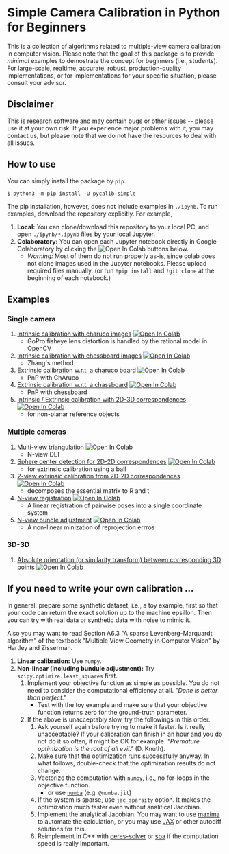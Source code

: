 # Simple Camera Calibration in Python for Beginners

This is a collection of algorithms related to multiple-view camera calibration in computer vision.  Please note that the goal of this package is to provide *minimal* examples to demostrate the concept for beginners (i.e., students).  For large-scale, realtime, accurate, robust, production-quality implementations, or for implementations for your specific situation, please consult your advisor.


## Disclaimer

This is research software and may contain bugs or other issues -- please use it at your own risk. If you experience major problems with it, you may contact us, but please note that we do not have the resources to deal with all issues.

## How to use

You can simply install the package by `pip`.
```
$ python3 -m pip install -U pycalib-simple
```

The pip installation, however, does not include examples in `./ipynb`.  To run examples, download the repository explicitly.  For example,
1. **Local:** You can clone/download this repository to your local PC, and open `./ipynb/*.ipynb` files by your local Jupyter.
2. **Colaboratory:** You can open each Jupyter notebook directly in Google Colaboratory by clicking the ![Open In Colab](https://colab.research.google.com/assets/colab-badge.svg) buttons below.
   * *Warning:* Most of them do not run properly as-is, since colab does not clone images used in the Jupyter notebooks. Please upload required files manually. (or run `!pip install` and `!git clone` at the beginning of each notebook.)

## Examples

### Single camera

1. [Intrinsic calibration with charuco images](./ipynb/incalib_charuco.ipynb) [![Open In Colab](https://colab.research.google.com/assets/colab-badge.svg)](https://colab.research.google.com/github/nbhr/pycalib/blob/master/ipynb/incalib_charuco.ipynb)
   * GoPro fisheye lens distortion is handled by the rational model in OpenCV
2. [Intrinsic calibration with chessboard images](./ipynb/incalib_chess.ipynb) [![Open In Colab](https://colab.research.google.com/assets/colab-badge.svg)](https://colab.research.google.com/github/nbhr/pycalib/blob/master/ipynb/incalib_chess.ipynb)
   * Zhang's method
3. [Extrinsic calibration w.r.t. a charuco board](./ipynb/excalib_charuco.ipynb) [![Open In Colab](https://colab.research.google.com/assets/colab-badge.svg)](https://colab.research.google.com/github/nbhr/pycalib/blob/master/ipynb/excalib_chess.ipynb)
   * PnP with ChAruco
4. [Extrinsic calibration w.r.t. a chassboard](./ipynb/excalib_charuco.ipynb) [![Open In Colab](https://colab.research.google.com/assets/colab-badge.svg)](https://colab.research.google.com/github/nbhr/pycalib/blob/master/ipynb/excalib_chess.ipynb)
   * PnP with chessboard
5. [Intrinsic / Extrinsic calibration with 2D-3D correspondences](./ipynb/calib2d3d.ipynb) [![Open In Colab](https://colab.research.google.com/assets/colab-badge.svg)](https://colab.research.google.com/github/nbhr/pycalib/blob/master/ipynb/calib2d3d.ipynb)
   * for non-planar reference objects

### Multiple cameras

1. [Multi-view triangulation](./ipynb/ncam_triangulate.ipynb) [![Open In Colab](https://colab.research.google.com/assets/colab-badge.svg)](https://colab.research.google.com/github/nbhr/pycalib/blob/master/ipynb/ncam_triangulate.ipynb)
   * N-view DLT
2. [Sphere center detection for 2D-2D correspondences](./ipynb/sphere.ipynb) [![Open In Colab](https://colab.research.google.com/assets/colab-badge.svg)](https://colab.research.google.com/github/nbhr/pycalib/blob/master/ipynb/sphere.ipynb)
   * for extrinsic calibration using a ball
3. [2-view extrinsic calibration from 2D-2D correspondences](./ipynb/excalib_2d.ipynb) [![Open In Colab](https://colab.research.google.com/assets/colab-badge.svg)](https://colab.research.google.com/github/nbhr/pycalib/blob/master/ipynb/excalib_2d.ipynb)
   * decomposes the essential matrix to R and t
4. [N-view registration](./ipynb/ncam_registration.ipynb) [![Open In Colab](https://colab.research.google.com/assets/colab-badge.svg)](https://colab.research.google.com/github/nbhr/pycalib/blob/master/ipynb/ncam_registration.ipynb)
   * A linear registration of pairwise poses into a single coordinate system
5. [N-view bundle adjustment](./ipynb/ncam_ba.ipynb) [![Open In Colab](https://colab.research.google.com/assets/colab-badge.svg)](https://colab.research.google.com/github/nbhr/pycalib/blob/master/ipynb/ncam_ba.ipynb)
   * A non-linear minization of reprojection errros

### 3D-3D

1. [Absolute orientation (or similarity transform) between corresponding 3D points](./ipynb/absolute_orientation.ipynb) [![Open In Colab](https://colab.research.google.com/assets/colab-badge.svg)](https://colab.research.google.com/github/nbhr/pycalib/blob/master/ipynb/absolute_orientation.ipynb)


## If you need to write your own calibration ...

In general, prepare some synthetic dataset, i.e., a toy example, first so that your code can return the exact solution up to the machine epsillon.  Then you can try with real data or synthetic data with noise to mimic it.

Also you may want to read Section A6.3 "A sparse Levenberg-Marquardt algorithm" of the textbook "Multiple View Geometry in Computer Vision" by Hartley and Zisserman.

1. **Linear calibration:** Use `numpy`.
2. **Non-linear (including bundule adjustment):** Try `scipy.optimize.least_squares` first.
   1. Implement your objective function as simple as possible. You do not need to consider the computational efficiency at all. *"Done is better than perfect."*
      * Test with the toy example and make sure that your objective function returns zero for the ground-truth parameter.
   2. If the above is unacceptably slow, try the followings in this order.
      1. Ask yourself again before trying to make it faster.  Is it really unacceptable?  If your calibration can finish in an hour and you do not do it so often, it might be OK for example. *"Premature optimization is the root of all evil."* (D. Knuth).
      2. Make sure that the optimization runs successfully anyway.  In what follows, double-check that the optimization results do not change.
      3. Vectorize the computation with `numpy`, i.e., no for-loops in the objective function.
         * or use [`numba`](https://numba.pydata.org/) (e.g. `@numba.jit`)
      4. If the system is sparse, use `jac_sparsity` option. It makes the optimization much faster even without analitical Jacobian.
      5. Implement the analytical Jacobian. You may want to use [maxima](http://wxmaxima-developers.github.io/wxmaxima/) to automate the calculation, or you may use [JAX](https://github.com/google/jax) or other autodiff solutions for this.
      6. Reimplement in C++ with [ceres-solver](http://ceres-solver.org/) or [sba](http://users.ics.forth.gr/~lourakis/sba/) if the computation speed is really important.

